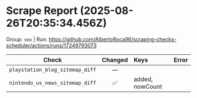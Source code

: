 # Scrape Report (2025-08-26T20:35:34.456Z)

Group: `seo`  |  Run: https://github.com/AlbertoRoca96/scraping-checks-scheduler/actions/runs/17249793073

| Check | Changed | Keys | Error |
|---|:---:|:--|:--|
| `playstation_blog_sitemap_diff` | — |  |  |
| `nintendo_us_news_sitemap_diff` | ✅ | added, nowCount |  |

